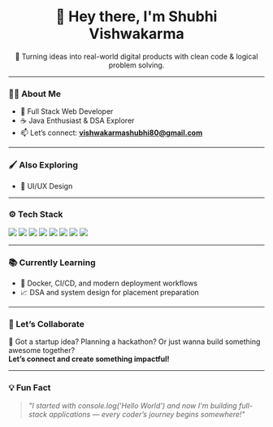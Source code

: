 <h1 align="center">👋 Hey there, I'm Shubhi Vishwakarma</h1>

<p align="center">🚀 Turning ideas into real-world digital products with clean code & logical problem solving.</p>

---      
 
### 🧑‍💻 About Me

- 🔧 Full Stack Web Developer  
- ☕ Java Enthusiast & DSA Explorer  
- 📫 Let’s connect: **vishwakarmashubhi80@gmail.com**

---   
 
### 🖌️ Also Exploring

- 🎨 UI/UX Design 
---

### ⚙️ Tech Stack

<p align="left">
  <img src="https://img.shields.io/badge/HTML5-E34F26?style=flat&logo=html5&logoColor=white"/>
  <img src="https://img.shields.io/badge/CSS3-1572B6?style=flat&logo=css3&logoColor=white"/>
  <img src="https://img.shields.io/badge/JavaScript-F7DF1E?style=flat&logo=javascript&logoColor=black"/>
  <img src="https://img.shields.io/badge/React-20232A?style=flat&logo=react&logoColor=61DAFB"/>
  <img src="https://img.shields.io/badge/Node.js-339933?style=flat&logo=nodedotjs&logoColor=white"/>
  <img src="https://img.shields.io/badge/MongoDB-47A248?style=flat&logo=mongodb&logoColor=white"/>
  <img src="https://img.shields.io/badge/Java-ED8B00?style=flat&logo=java&logoColor=white"/>
  <img src="https://img.shields.io/badge/Figma-F24E1E?style=flat&logo=figma&logoColor=white"/>
</p>

---

### 📚 Currently Learning
 
- 🐳 Docker, CI/CD, and modern deployment workflows  
- 📈 DSA and system design for placement preparation  

---                

### 🤝 Let’s Collaborate

🚀 Got a startup idea? Planning a hackathon? Or just wanna build something awesome together?  
**Let’s connect and create something impactful!**

---

### 💡 Fun Fact

> *"I started with console.log('Hello World') and now I'm building full-stack applications — every coder’s journey begins somewhere!"*


